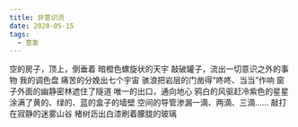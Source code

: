 ```yaml
---
title: 非意识流
date: 2020-05-15
tags:
  - 意象
---
```


空的房子，顶上，倒垂着
暗橙色螺旋状的天宇<!--more-->
敲破罐子，流出一切意识之外的事物
我的调色盘
痛苦的分娩出七个宇宙
骇浪把岩层的门凿得“咚咚、当当”作响
窗子外面的幽静密林遮住了隧道
唯一的出口，通向地心
鸦白的风驱赶冷紫色的星星
涂满了黄的、绿的、蓝的盒子的墙壁
空间的导管渗漏一滴、两滴、三滴……
敲打在寂静的迷雾山谷
楮树沥出白漆刷着朦胧的玻璃

